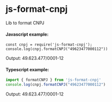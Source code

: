 # js-format-cnpj

Lib to format CNPJ

#### Javascript example:
```
const cnpj = require('js-format-cnpj');  
console.log(cnpj.formatCNPJ("49623477000112"))
``` 
Output:
49.623.477/0001-12

#### Typescript example:
```ts 
import { formatCNPJ } from 'js-format-cnpj'
console.log(cnpj.formatCNPJ("49623477000112")
```

Output:
49.623.477/0001-12